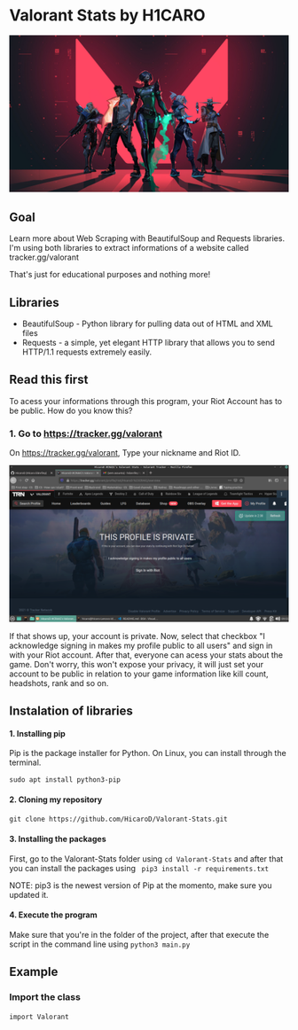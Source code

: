 # Valorant Stats by H1CARO

![](Images/1072679.jpg)


## Goal
Learn more about Web Scraping with BeautifulSoup and Requests libraries. I'm using both libraries to extract informations of a website called tracker.gg/valorant

That's just for educational purposes and nothing more! 

## Libraries 
* BeautifulSoup - Python library for pulling data out of HTML and XML files
* Requests -  a simple, yet elegant HTTP library that allows you to send HTTP/1.1 requests extremely easily. 


## Read this first
To acess your informations through this program, your Riot Account has to be public. How do you know this?

### 1. Go to https://tracker.gg/valorant
On https://tracker.gg/valorant, Type your nickname and Riot ID.

![](Images/private_acc.png)

If that shows up, your account is private. Now, select that checkbox "I acknowledge signing in makes my profile public to all users" and sign in with your Riot account. After that, everyone can acess your stats about the game. Don't worry, this won't expose your privacy, it will just set your account to be public in relation to your game information like kill count, headshots, rank and so on.


## Instalation of libraries

#### 1. Installing pip

Pip is the package installer for Python. On Linux, you can install through the terminal.

```
sudo apt install python3-pip

```

#### 2. Cloning my repository

```
git clone https://github.com/HicaroD/Valorant-Stats.git

```

#### 3. Installing the packages

First, go to the Valorant-Stats folder using ``` cd Valorant-Stats ``` and after that you can install the packages using ``` pip3 install -r requirements.txt```

NOTE: pip3 is the newest version of Pip at the momento, make sure you updated it.  

#### 4. Execute the program

Make sure that you're in the folder of the project, after that execute the script in the command line using ```python3 main.py```


## Example

### Import the class
``` {.py}
import Valorant 

```